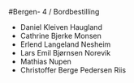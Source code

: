 #Bergen- 4 / Bordbestilling

* Daniel Kleiven Haugland
* Cathrine Bjerke Monsen
* Erlend Langeland Nesheim
* Lars Emil Bjørnsen Norevik
* Mathias Nupen
* Christoffer Berge Pedersen Riis
